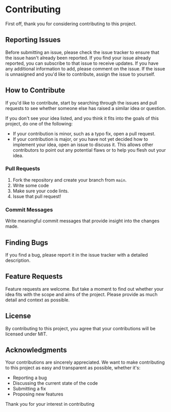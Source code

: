 # Contributing

First off, thank you for considering contributing to this project.

## Reporting Issues

Before submitting an issue, please check the issue tracker to ensure that the issue hasn't already been reported. If you find your issue already reported, you can subscribe to that issue to receive updates. If you have any additional information to add, please comment on the issue. If the issue is unnasigned and you'd like to contribute, assign the issue to yourself.

## How to Contribute

If you'd like to contribute, start by searching through the issues and pull requests to see whether someone else has raised a similar idea or question.

If you don't see your idea listed, and you think it fits into the goals of this project, do one of the following:

- If your contribution is minor, such as a typo fix, open a pull request.
- If your contribution is major, or you have not yet decided how to implement your idea, open an issue to discuss it. This allows other contributors to point out any potential flaws or to help you flesh out your idea.

### Pull Requests

1. Fork the repository and create your branch from `main`.
2. Write some code
3. Make sure your code lints.
4. Issue that pull request!

### Commit Messages

Write meaningful commit messages that provide insight into the changes made.

## Finding Bugs

If you find a bug, please report it in the issue tracker with a detailed description.

## Feature Requests

Feature requests are welcome. But take a moment to find out whether your idea fits with the scope and aims of the project. Please provide as much detail and context as possible.

## License

By contributing to this project, you agree that your contributions will be licensed under MIT.

## Acknowledgments

Your contributions are sincerely appreciated. We want to make contributing to this project as easy and transparent as possible, whether it's:

- Reporting a bug
- Discussing the current state of the code
- Submitting a fix
- Proposing new features

Thank you for your interest in contributing
